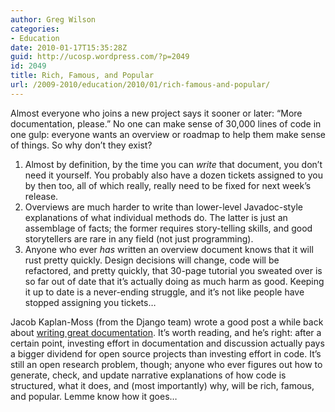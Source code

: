 ```yaml
---
author: Greg Wilson
categories:
- Education
date: 2010-01-17T15:35:28Z
guid: http://ucosp.wordpress.com/?p=2049
id: 2049
title: Rich, Famous, and Popular
url: /2009-2010/education/2010/01/rich-famous-and-popular/
---
```


Almost everyone who joins a new project says it sooner or later: &#8220;More documentation, please.&#8221; No one can make sense of 30,000 lines of code in one gulp: everyone wants an overview or roadmap to help them make sense of things. So why don&#8217;t they exist?

  1. Almost by definition, by the time you can _write_ that document, you don&#8217;t need it yourself. You probably also have a dozen tickets assigned to you by then too, all of which really, really need to be fixed for next week&#8217;s release.
  2. Overviews are much harder to write than lower-level Javadoc-style explanations of what individual methods do. The latter is just an assemblage of facts; the former requires story-telling skills, and good storytellers are rare in any field (not just programming).
  3. Anyone who ever _has_ written an overview document knows that it will rust pretty quickly. Design decisions will change, code will be refactored, and pretty quickly, that 30-page tutorial you sweated over is so far out of date that it&#8217;s actually doing as much harm as good. Keeping it up to date is a never-ending struggle, and it&#8217;s not like people have stopped assigning you tickets&#8230;

Jacob Kaplan-Moss (from the Django team) wrote a good post a while back about [writing great documentation](http://jacobian.org/writing/great-documentation/). It&#8217;s worth reading, and he&#8217;s right: after a certain point, investing effort in documentation and discussion actually pays a bigger dividend for open source projects than investing effort in code. It&#8217;s still an open research problem, though; anyone who ever figures out how to generate, check, and update narrative explanations of how code is structured, what it does, and (most importantly) why, will be rich, famous, and popular. Lemme know how it goes&#8230;
